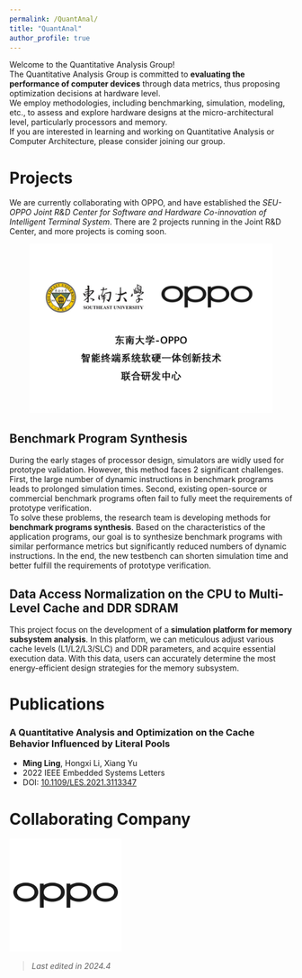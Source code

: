 ```yaml
---
permalink: /QuantAnal/
title: "QuantAnal"
author_profile: true
---
```


Welcome to the Quantitative Analysis Group!  
The Quantitative Analysis Group is committed to **evaluating the performance of computer devices** through data metrics, thus proposing optimization decisions at hardware level.  
We employ methodologies, including benchmarking, simulation, modeling, etc., to assess and explore hardware designs at the micro-architectural level, particularly processors and memory.  
If you are interested in learning and working on Quantitative Analysis or Computer Architecture, please consider joining our group.

# Projects
We are currently collaborating with OPPO, and have established the *SEU-OPPO Joint R&D Center for Software and Hardware Co-innovation of Intelligent Terminal System*. There are 2 projects running in the Joint R&D Center, and more projects is coming soon.  
<center>
    <img src="\images\my_image\oppo-lab.jpg" style="width:auto; max-height:300px;">
</center>

## Benchmark Program Synthesis
During the early stages of processor design, simulators are widly used for prototype validation. However, this method faces 2 significant challenges. First, the large number of dynamic instructions in benchmark programs leads to prolonged simulation times. Second, existing open-source or commercial benchmark programs often fail to fully meet the requirements of prototype verification.   
To solve these problems, the research team is developing methods for **benchmark programs synthesis**. Based on the characteristics of the application programs, our goal is to synthesize benchmark programs with similar performance metrics but significantly reduced numbers of dynamic instructions. In the end, the new testbench can shorten simulation time and better fulfill the requirements of prototype verification.

## Data Access Normalization on the CPU to Multi-Level Cache and DDR SDRAM
This project focus on the development of a **simulation platform for memory subsystem analysis**. In this platform, we can meticulous adjust various cache levels (L1/L2/L3/SLC) and DDR parameters, and acquire essential execution data. With this data, users can accurately determine the most energy-efficient design strategies for the memory subsystem.

# Publications
### A Quantitative Analysis and Optimization on the Cache Behavior Influenced by Literal Pools
- **Ming Ling**, Hongxi Li, Xiang Yu
- 2022 IEEE Embedded Systems Letters
- DOI: [10.1109/LES.2021.3113347](http://dx.doi.org/10.1109/LES.2021.3113347)

# Collaborating Company
<img src="\images\my_image\oppo-logo.png" style="width:auto; max-height:200px;">

>*Last edited in 2024.4*